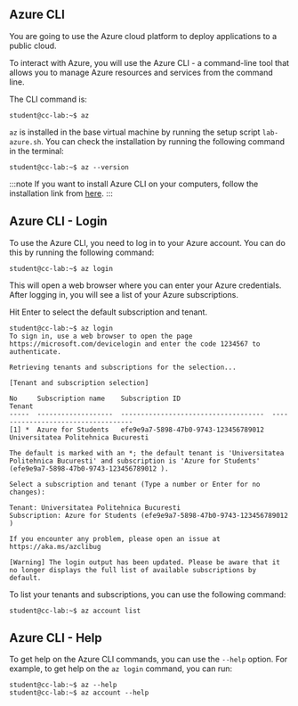 ## Azure CLI

You are going to use the Azure cloud platform to deploy applications to a public cloud.

To interact with Azure, you will use the Azure CLI - a command-line tool that allows you to manage Azure resources and services from the command line.

The CLI command is:
```shell
student@cc-lab:~$ az
```

`az` is installed in the base virtual machine by running the setup script `lab-azure.sh`.
You can check the installation by running the following command in the terminal:
```shell
student@cc-lab:~$ az --version
```

:::note
If you want to install Azure CLI on your computers, follow the installation link from [here](https://learn.microsoft.com/en-us/cli/azure/install-azure-cli).
:::

## Azure CLI - Login

To use the Azure CLI, you need to log in to your Azure account. You can do this by running the following command:
```shell
student@cc-lab:~$ az login
```
This will open a web browser where you can enter your Azure credentials. After logging in, you will see a list of your Azure subscriptions.

Hit Enter to select the default subscription and tenant.

```shell
student@cc-lab:~$ az login
To sign in, use a web browser to open the page https://microsoft.com/devicelogin and enter the code 1234567 to authenticate.

Retrieving tenants and subscriptions for the selection...

[Tenant and subscription selection]

No     Subscription name    Subscription ID                       Tenant
-----  -------------------  ------------------------------------  -----------------------------------
[1] *  Azure for Students   efe9e9a7-5898-47b0-9743-123456789012  Universitatea Politehnica Bucuresti

The default is marked with an *; the default tenant is 'Universitatea Politehnica Bucuresti' and subscription is 'Azure for Students' (efe9e9a7-5898-47b0-9743-123456789012 ).

Select a subscription and tenant (Type a number or Enter for no changes):

Tenant: Universitatea Politehnica Bucuresti
Subscription: Azure for Students (efe9e9a7-5898-47b0-9743-123456789012 )

If you encounter any problem, please open an issue at https://aka.ms/azclibug

[Warning] The login output has been updated. Please be aware that it no longer displays the full list of available subscriptions by default.
```

To list your tenants and subscriptions, you can use the following command:
```shell
student@cc-lab:~$ az account list
```

## Azure CLI - Help

To get help on the Azure CLI commands, you can use the `--help` option. For example, to get help on the `az login` command, you can run:
```shell
student@cc-lab:~$ az --help
student@cc-lab:~$ az account --help
```
